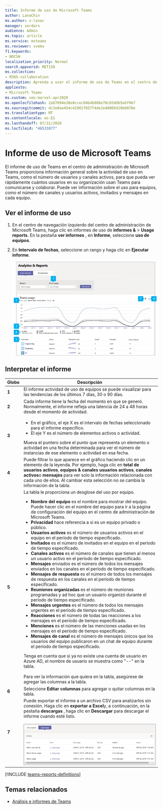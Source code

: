 ```yaml
---
title: Informe de uso de Microsoft Teams
author: LanaChin
ms.author: v-lanac
manager: serdars
audience: Admin
ms.topic: article
ms.service: msteams
ms.reviewer: svemu
f1.keywords:
- NOCSH
localization_priority: Normal
search.appverid: MET150
ms.collection:
- M365-collaboration
description: Aprenda a usar el informe de uso de Teams en el centro de administración de Microsoft Teams para obtener información general sobre la actividad de Teams en su organización.
appliesto:
- Microsoft Teams
ms.custom: seo-marvel-apr2020
ms.openlocfilehash: 2a87894e38e0ccec04b4b088e70c03ddb5e6f967
ms.sourcegitcommit: dc3e8ae454c42981f037f4de2e48005428b6078e
ms.translationtype: MT
ms.contentlocale: es-ES
ms.lasthandoff: 07/31/2020
ms.locfileid: "46533877"
---
```

# <a name="microsoft-teams-usage-report"></a>Informe de uso de Microsoft Teams

El informe de uso de Teams en el centro de administración de Microsoft Teams proporciona información general sobre la actividad de uso en Teams, como el número de usuarios y canales activos, para que pueda ver rápidamente cuántos usuarios en su organización usan Teams para comunicarse y colaborar. Puede ver información sobre el uso para equipos, como el número de canales y usuarios activos, invitados y mensajes en cada equipo.

## <a name="view-the-usage-report"></a>Ver el informe de uso

1. En el centro de navegación izquierdo del centro de administración de Microsoft Teams, haga clic en informes de uso de **informes &**  >  **Usage reports**. En la pestaña **ver informes** , en **Informe**, seleccione **uso de equipos**.
2. En **Intervalo de fechas**, seleccione un rango y haga clic en **Ejecutar informe**.

    ![Captura de pantalla del informe de uso de equipos en el centro de administración de Teams con llamadas](../media/teams-reports-teams-usage-with-callouts.png "Captura de pantalla del informe de uso de equipos en el centro de administración de Teams con llamadas")

## <a name="interpret-the-report"></a>Interpretar el informe

|Globo |Descripción  |
|--------|-------------|
|**1**   |El informe actividad de uso de equipos se puede visualizar para las tendencias de los últimos 7 días, 30 o 90 días. |
|**2**   |Cada informe tiene la fecha del momento en que se generó. Normalmente, el informe refleja una latencia de 24 a 48 horas desde el momento de actividad. |
|**3**   |<ul><li>En el gráfico, el eje X es el intervalo de fechas seleccionado para el informe específico.</li> <li> El eje Y es el número de elementos activos o actividad.</li> </ul>Mueva el puntero sobre el punto que representa un elemento o actividad en una fecha determinada para ver el número de instancias de ese elemento o actividad en esa fecha.|
|**4**   |Puede filtrar lo que aparece en el gráfico haciendo clic en un elemento de la leyenda. Por ejemplo, haga clic en **total de usuarios activos**, **equipos & canales usuarios activos**, **canales activos**o **mensajes** para ver solo la información relacionada con cada uno de ellos. Al cambiar esta selección no se cambia la información de la tabla. |
|**5**   |La tabla le proporciona un desglose del uso por equipo. <ul><li>**Nombre del equipo** es el nombre para mostrar del equipo. Puede hacer clic en el nombre del equipo para ir a la página de configuración del equipo en el centro de administración de Microsoft Teams. </li> <li>**Privacidad** hace referencia a si es un equipo privado o público.</li> <li>**Usuarios activos** es el número de usuarios activos en el equipo en el período de tiempo especificado.</li><li>**Invitados** es el número de invitados en el equipo en el período de tiempo especificado.</li> <li>**Canales activos** es el número de canales que tienen al menos un usuario activo en el período de tiempo especificado.</li> <li>**Mensajes** enviados es el número de todos los mensajes enviados en los canales en el período de tiempo especificado.</li> <li>**Mensajes de respuesta** es el número de todos los mensajes de respuesta en los canales en el período de tiempo especificado.</li> <li>**Reuniones organizadas** es el número de reuniones programadas y ad hoc que un usuario organizó durante el período de tiempo especificado. </li><li>**Mensajes urgentes** es el número de todos los mensajes urgentes en el período de tiempo especificado.</li><li>**Reacciones** es el número de todas las reacciones a los mensajes en el período de tiempo especificado.</li><li>**Menciones** es el número de las menciones usadas en los mensajes en el período de tiempo especificado.</li><li>**Mensajes de canal** es el número de mensajes únicos que los usuarios del equipo publicaron en un chat de equipo durante el período de tiempo especificado.</li> </li> </ul>Tenga en cuenta que si ya no existe una cuenta de usuario en Azure AD, el nombre de usuario se muestra como "--" en la tabla. <br><br>Para ver la información que quiera en la tabla, asegúrese de agregar las columnas a la tabla. |
|**6**   |Seleccione **Editar columnas** para agregar o quitar columnas en la tabla.|
|**7**   |Puede exportar el informe a un archivo CSV para analizarlos sin conexión. Haga clic en **exportar a Excel**y, a continuación, en la pestaña **descargas** , haga clic en **Descargar** para descargar el informe cuando esté listo.<br><br>![Captura de pantalla de la pestaña descargas que muestra los informes exportados para descargar](../media/teams-reports-export-to-csv.png)|

[!INCLUDE [teams-reports-definitions](../includes/teams-reports-definitions.md)]

## <a name="related-topics"></a>Temas relacionados

- [Análisis e informes de Teams](teams-reporting-reference.md)
